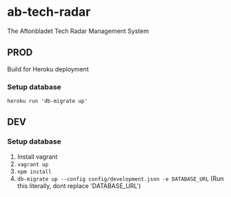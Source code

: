# ab-tech-radar

The Aftonbladet Tech Radar Management System

## PROD

Build for Heroku deployment

### Setup database
`heroku run 'db-migrate up'`

## DEV

### Setup database

1. Install vagrant
2. `vagrant up`
3. `npm install`
4. `db-migrate up --config config/development.json -e DATABASE_URL` (Run this literally, dont replace 'DATABASE_URL')

